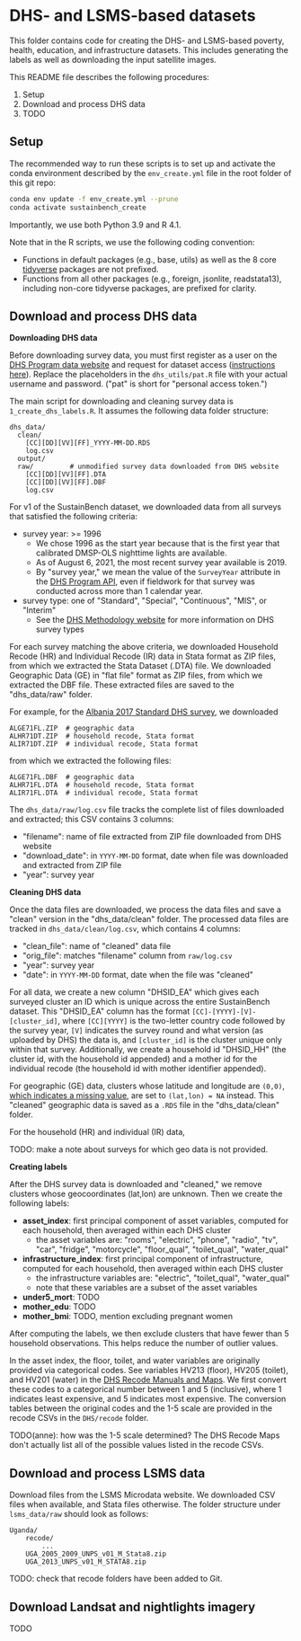 # DHS- and LSMS-based datasets

This folder contains code for creating the DHS- and LSMS-based poverty, health, education, and infrastructure datasets. This includes generating the labels as well as downloading the input satellite images.

This README file describes the following procedures:

1. Setup
2. Download and process DHS data
2. TODO

## Setup

The recommended way to run these scripts is to set up and activate the conda environment described by the `env_create.yml` file in the root folder of this git repo:

```bash
conda env update -f env_create.yml --prune
conda activate sustainbench_create
```

Importantly, we use both Python 3.9 and R 4.1.

Note that in the R scripts, we use the following coding convention:
- Functions in default packages (e.g., base, utils) as well as the 8 core [tidyverse](https://www.tidyverse.org/) packages are not prefixed.
- Functions from all other packages (e.g., foreign, jsonlite, readstata13), including non-core tidyverse packages, are prefixed for clarity.


## Download and process DHS data

**Downloading DHS data**

Before downloading survey data, you must first register as a user on the [DHS Program data website](https://dhsprogram.com/data/dataset_admin) and request for dataset access ([instructions here](https://dhsprogram.com/data/Access-Instructions.cfm)). Replace the placeholders in the `dhs_utils/pat.R` file with your actual username and password. ("pat" is short for "personal access token.")

The main script for downloading and cleaning survey data is `1_create_dhs_labels.R`. It assumes the following data folder structure:

```
dhs_data/
  clean/
    [CC][DD][VV][FF]_YYYY-MM-DD.RDS
    log.csv
  output/
  raw/         # unmodified survey data downloaded from DHS website
    [CC][DD][VV][FF].DTA
    [CC][DD][VV][FF].DBF
    log.csv
```

For v1 of the SustainBench dataset, we downloaded data from all surveys that satisfied the following criteria:
- survey year: >= 1996
  - We chose 1996 as the start year because that is the first year that calibrated DMSP-OLS nighttime lights are available.
  - As of August 6, 2021, the most recent survey year available is 2019.
  - By "survey year," we mean the value of the `SurveyYear` attribute in the [DHS Program API](https://api.dhsprogram.com/rest/dhs/surveys), even if fieldwork for that survey was conducted across more than 1 calendar year.
- survey type: one of "Standard", "Special", "Continuous", "MIS", or "Interim"
  - See the [DHS Methodology website](https://dhsprogram.com/Methodology/Survey-Types/) for more information on DHS survey types

For each survey matching the above criteria, we downloaded Household Recode (HR) and Individual Recode (IR) data in Stata format as ZIP files, from which we extracted the Stata Dataset (.DTA) file. We downloaded Geographic Data (GE) in "flat file" format as ZIP files, from which we extracted the DBF file. These extracted files are saved to the "dhs_data/raw" folder.

For example, for the [Albania 2017 Standard DHS survey](https://dhsprogram.com/data/dataset/Albania_Standard-DHS_2017.cfm), we downloaded
```
ALGE71FL.ZIP  # geographic data
ALHR71DT.ZIP  # household recode, Stata format
ALIR71DT.ZIP  # individual recode, Stata format
```
from which we extracted the following files:
```
ALGE71FL.DBF  # geographic data
ALHR71FL.DTA  # household recode, Stata format
ALIR71FL.DTA  # individual recode, Stata format
```

The `dhs_data/raw/log.csv` file tracks the complete list of files downloaded and extracted; this CSV contains 3 columns:
- "filename": name of file extracted from ZIP file downloaded from DHS website
- "download_date": in `YYYY-MM-DD` format, date when file was downloaded and extracted from ZIP file
- "year": survey year

**Cleaning DHS data**

Once the data files are downloaded, we process the data files and save a "clean" version in the "dhs_data/clean" folder. The processed data files are tracked in `dhs_data/clean/log.csv`, which contains 4 columns:
- "clean_file": name of "cleaned" data file
- "orig_file": matches "filename" column from `raw/log.csv`
- "year": survey year
- "date": in `YYYY-MM-DD` format, date when the file was "cleaned"

For all data, we create a new column "DHSID_EA" which gives each surveyed cluster an ID which is unique across the entire SustainBench dataset. This "DHSID_EA" column has the format `[CC]-[YYYY]-[V]-[cluster_id]`, where `[CC][YYYY]` is the two-letter country code followed by the survey year, `[V]` indicates the survey round and what version (as uploaded by DHS) the data is, and `[cluster_id]` is the cluster unique only within that survey. Additionally, we create a household id "DHSID_HH" (the cluster id, with the household id appended) and a mother id for the individual recode (the household id with mother identifier appended).

For geographic (GE) data, clusters whose latitude and longitude are `(0,0)`, [which indicates a missing value](https://dhsprogram.com/Methodology/upload/MEASURE-DHS-GPS-Data-Format.pdf), are set to `(lat,lon) = NA` instead. This "cleaned" geographic data is saved as a `.RDS` file in the "dhs_data/clean" folder.

For the household (HR) and individual (IR) data,


TODO: make a note about surveys for which geo data is not provided.


**Creating labels**

After the DHS survey data is downloaded and "cleaned," we remove clusters whose geocoordinates (lat,lon) are unknown. Then we create the following labels:
- **asset_index**: first principal component of asset variables, computed for each household, then averaged within each DHS cluster
  - the asset variables are: "rooms", "electric", "phone", "radio", "tv", "car", "fridge", "motorcycle", "floor_qual", "toilet_qual", "water_qual"
- **infrastructure_index**: first principal component of infrastructure, computed for each household, then averaged within each DHS cluster
  - the infrastructure variables are: "electric", "toilet_qual", "water_qual"
  - note that these variables are a subset of the asset variables
- **under5_mort**: TODO
- **mother_edu**: TODO
- **mother_bmi**: TODO, mention excluding pregnant women

After computing the labels, we then exclude clusters that have fewer than 5 household observations. This helps reduce the number of outlier values.

In the asset index, the floor, toilet, and water variables are originally provided via categorical codes. See variables HV213 (floor), HV205 (toilet), and HV201 (water) in the [DHS Recode Manuals and Maps](https://dhsprogram.com/publications/publication-dhsg4-dhs-questionnaires-and-manuals.cfm). We first convert these codes to a categorical number between 1 and 5 (inclusive), where 1 indicates least expensive, and 5 indicates most expensive. The conversion tables between the original codes and the 1-5 scale are provided in the recode CSVs in the `DHS/recode` folder.

TODO(anne): how was the 1-5 scale determined? The DHS Recode Maps don't actually list all of the possible values listed in the recode CSVs.


## Download and process LSMS data

Download files from the LSMS Microdata website. We downloaded CSV files when available, and Stata files otherwise. The folder structure under `lsms_data/raw` should look as follows:

```
Uganda/
    recode/
        ...
    UGA_2005_2009_UNPS_v01_M_Stata8.zip
    UGA_2013_UNPS_v01_M_STATA8.zip
```

TODO: check that recode folders have been added to Git.

## Download Landsat and nightlights imagery

TODO